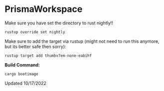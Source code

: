 # PrismaWorkspace

Make sure you have set the directory to rust nightly!!
```
rustup override set nightly
```

Make sure to add the target via rustup (might not need to run this anymore, but its better safe then sorry):
```
rustup target add thumbv7em-none-eabihf
```

**Build Command:**
```
cargo bootimage
```



Updated 10/17/2022
